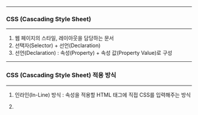 -----
### CSS (Cascading Style Sheet)
-----
1. 웹 페이지의 스타일, 레이아웃을 담당하는 문서
2. 선택자(Selector) + 선언(Declaration)
3. 선언(Declaration) : 속성(Property) + 속성 값(Property Value)로 구성

-----
### CSS (Cascading Style Sheet) 적용 방식
-----
1. 인라인(In-Line) 방식 : 속성을 적용할 HTML 태그에 직접 CSS를 입력해주는 방식
2. <style> 태그 : < head > 내에 <style> 내 삽입이 가능 (한 파일 내에 넣어야하는 상황이면 사용)
3. 분리된 CSS 파일 연결 : HTML 파일 & CSS 파일을 따로 만든 뒤, <link> 태그를 이용해 연결해주는 방식
  : 파일을 분리하여 보관하므로 유지보수가 편리하고 소스코드를 관리하기 좋음

             <link rel = "stylesheet" href = "./index.css">
             - rel : 해당 태그로 연결시켜줄 파일과 어떤 관계(relation)인지 지정
             - href : 연결할 파일의 경로 지정

-----
### 선택자 (Selector)
-----
1. 태그 선택자
```<html>
tag {
  property : value
}
```

```html
<div>
  <h1> 제목입니다. </h1>
  <p> 내용입니다. </p>
</div>
```
```html
div {
  background-color : #f9f9f9;
}

h1 {
  font-size : 28px;
  color : red;
}

p {
  color : blue;
}
```

2. id 선택자
```html
#id {
    property : value
}
```

```html
<body>
<div>
  <h1 id = "title"> 제목입니다. </h1>
  <p> 내용입니다. </p>
</div>
</body>
```

```html
#title {
  font-size : 28px;
  color = red;
}
```

3. class 선택자 : 여러 개의 요소에 중복 지정 가능
```html
.class {
    property : value
}
```
```html
<body>
<div>
  <h1 id = "title"> 제목입니다. </h1>
  <p class = "contents"> 내용입니다. </p>
</div>
</body>
```

```html
.contents {
  font-size : 28px;
  color = red;
}
```

4. 자손 선택자
  - HTML 태그에는 부모-자식 관계 존재
```html
.parent .child {
    property : value
}
```

```html
<body>
<h1 class ="title"> 전체 제목입니다. </h1>
<div class = "box1"> <!-- 부모 요소 -->
  <h1 id = "title"> 제목입니다. </h1> <!-- 자식 요소 1-->
  <p class = "contents"> 내용입니다. </p> <!-- 자식 요소 2-->
</div>
<div class = "box2">
  <p class = "text1">글 내용입니다 1.</p>
  <p class = "text2">글 내용입니다 2.</p>
</div>
</body>
```

```html
.box1 .title {
  color = yellow;
}

.box2 .text1 {
  color = green
}
```

5. 다중 선택자
```html
.class#id{ <!-- 혼용해서 사용 가능 -->
  property : value
}
```

```html
<body>
<h1 class ="title"> 전체 제목입니다. </h1>
<div class = "box1"> <!-- 부모 요소 -->
  <h1 class = "title" id = "headline"> 제목입니다. </h1> <!-- 자식 요소 1-->
  <p class = "contents"> 내용입니다. </p> <!-- 자식 요소 2-->
</div>
<div class = "box2">
  <p class = "text1">글 내용입니다 1.</p>
  <p class = "text2">글 내용입니다 2.</p>
</div>
</body>
```

```html
.title#headline {
  color : violet
}
```
